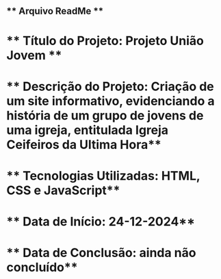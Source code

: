 ## ** Arquivo ReadMe **
# ** Título do Projeto: Projeto União Jovem **
# ** Descrição do Projeto: Criação de um site informativo, evidenciando a história de um grupo de jovens de uma igreja, entitulada Igreja Ceifeiros da Ultima Hora**
# ** Tecnologias Utilizadas: HTML, CSS e JavaScript**
# ** Data de Início: 24-12-2024**
# ** Data de Conclusão: ainda não concluído**
